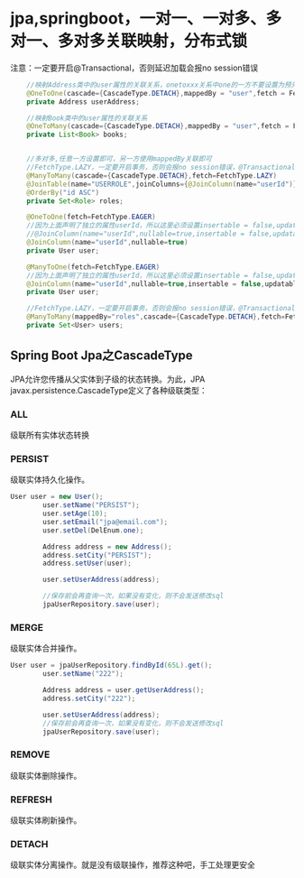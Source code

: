 # jpa,springboot，一对一、一对多、多对一、多对多关联映射，分布式锁

注意：一定要开启@Transactional，否则延迟加载会报no session错误

```java
    //映射Address类中的user属性的关联关系，onetoxxx关系中one的一方不要设置为预先抓取，否则可能造成无限循环
    @OneToOne(cascade={CascadeType.DETACH},mappedBy = "user",fetch = FetchType.LAZY)
    private Address userAddress;

    //映射Book类中的user属性的关联关系
    @OneToMany(cascade={CascadeType.DETACH},mappedBy = "user",fetch = FetchType.LAZY)
    private List<Book> books;


    //多对多,任意一方设置即可，另一方使用mappedBy关联即可
    //FetchType.LAZY，一定要开启事务，否则会报no session错误，@Transactional
    @ManyToMany(cascade={CascadeType.DETACH},fetch=FetchType.LAZY)
    @JoinTable(name="USERROLE",joinColumns={@JoinColumn(name="userId")},inverseJoinColumns={@JoinColumn(name="roleId")})
    @OrderBy("id ASC")
    private Set<Role> roles;
```

```java
    @OneToOne(fetch=FetchType.EAGER)
    //因为上面声明了独立的属性userId，所以这里必须设置insertable = false,updatable = false
    //@JoinColumn(name="userId",nullable=true,insertable = false,updatable = false)
    @JoinColumn(name="userId",nullable=true)
    private User user;

    @ManyToOne(fetch=FetchType.EAGER)
    //因为上面声明了独立的属性userId，所以这里必须设置insertable = false,updatable = false
    @JoinColumn(name="userId",nullable=true,insertable = false,updatable = false)
    private User user;

    //FetchType.LAZY，一定要开启事务，否则会报no session错误，@Transactional
    @ManyToMany(mappedBy="roles",cascade={CascadeType.DETACH},fetch=FetchType.LAZY)
    private Set<User> users;
```


## Spring Boot Jpa之CascadeType

JPA允许您传播从父实体到子级的状态转换。为此，JPA javax.persistence.CascadeType定义了各种级联类型：

### ALL 
级联所有实体状态转换

### PERSIST 
级联实体持久化操作。
```java
User user = new User();
        user.setName("PERSIST");
        user.setAge(10);
        user.setEmail("jpa@email.com");
        user.setDel(DelEnum.one);

        Address address = new Address();
        address.setCity("PERSIST");
        address.setUser(user);

        user.setUserAddress(address);

        //保存前会再查询一次，如果没有变化，则不会发送修改sql
        jpaUserRepository.save(user);
```
### MERGE 
级联实体合并操作。
```java
User user = jpaUserRepository.findById(65L).get();
        user.setName("222");

        Address address = user.getUserAddress();
        address.setCity("222");

        user.setUserAddress(address);
        //保存前会再查询一次，如果没有变化，则不会发送修改sql
        jpaUserRepository.save(user);
```
### REMOVE 
级联实体删除操作。

### REFRESH 
级联实体刷新操作。

### DETACH 
级联实体分离操作。就是没有级联操作，推荐这种吧，手工处理更安全
